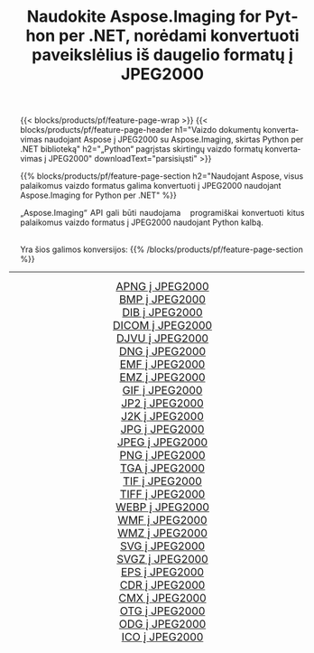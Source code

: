 ﻿---
title: Naudokite Aspose.Imaging for Python per .NET, norėdami konvertuoti paveikslėlius iš daugelio formatų į JPEG2000 
weight: 3920
url: /lt/python-net/conversion/to/jpeg2000/ 
lang: lt
langdirlevel: 2
locales: zh-hans,ja,it,ru,de,es,fr,nl,id,lt,pl,pt,vi,tr,ko,zh-hant,ar,hi,th,sv,cs,uk,he
description: Galite naudoti Aspose.Imaging for Python per .NET biblioteką, norėdami konvertuoti iš įvairių formatų į JPEG2000
---

{{< blocks/products/pf/feature-page-wrap >}}
{{< blocks/products/pf/feature-page-header h1="Vaizdo dokumentų konvertavimas naudojant Aspose į JPEG2000 su Aspose.Imaging, skirtas Python per .NET biblioteką" h2="„Python“ pagrįstas skirtingų vaizdo formatų konvertavimas į JPEG2000" downloadText="parsisiųsti" >}}


{{% blocks/products/pf/feature-page-section  h2="Naudojant Aspose, visus palaikomus vaizdo formatus galima konvertuoti į JPEG2000 naudojant Aspose.Imaging for Python per .NET" %}}
<p align=justify>„Aspose.Imaging“ API gali būti naudojama   programiškai konvertuoti kitus palaikomus vaizdo formatus į JPEG2000 naudojant Python kalbą.</p>
<br/>
Yra šios galimos konversijos:
{{% /blocks/products/pf/feature-page-section %}}
<div class="container-fluid productfamilypage bg-gray">
    <div class="convertypes bg-gray agp-content section">
        <div class="container">
		<hr style="margin-left:-20px;"/>
		<div class="row other-converters" style="gap: 10px;font-size: 19px;text-align:center;">
		    <div class='col-md-2 other-converter remove-lp remove-rp'><a href="/imaging/lt/python-net/conversion/apng-to-jpeg2000/" style="padding:15px;">APNG į JPEG2000</a></div>
<div class='col-md-2 other-converter remove-lp remove-rp'><a href="/imaging/lt/python-net/conversion/bmp-to-jpeg2000/" style="padding:15px;">BMP į JPEG2000</a></div>
<div class='col-md-2 other-converter remove-lp remove-rp'><a href="/imaging/lt/python-net/conversion/dib-to-jpeg2000/" style="padding:15px;">DIB į JPEG2000</a></div>
<div class='col-md-2 other-converter remove-lp remove-rp'><a href="/imaging/lt/python-net/conversion/dicom-to-jpeg2000/" style="padding:15px;">DICOM į JPEG2000</a></div>
<div class='col-md-2 other-converter remove-lp remove-rp'><a href="/imaging/lt/python-net/conversion/djvu-to-jpeg2000/" style="padding:15px;">DJVU į JPEG2000</a></div>
<div class='col-md-2 other-converter remove-lp remove-rp'><a href="/imaging/lt/python-net/conversion/dng-to-jpeg2000/" style="padding:15px;">DNG į JPEG2000</a></div>
<div class='col-md-2 other-converter remove-lp remove-rp'><a href="/imaging/lt/python-net/conversion/emf-to-jpeg2000/" style="padding:15px;">EMF į JPEG2000</a></div>
<div class='col-md-2 other-converter remove-lp remove-rp'><a href="/imaging/lt/python-net/conversion/emz-to-jpeg2000/" style="padding:15px;">EMZ į JPEG2000</a></div>
<div class='col-md-2 other-converter remove-lp remove-rp'><a href="/imaging/lt/python-net/conversion/gif-to-jpeg2000/" style="padding:15px;">GIF į JPEG2000</a></div>
<div class='col-md-2 other-converter remove-lp remove-rp'><a href="/imaging/lt/python-net/conversion/jp2-to-jpeg2000/" style="padding:15px;">JP2 į JPEG2000</a></div>
<div class='col-md-2 other-converter remove-lp remove-rp'><a href="/imaging/lt/python-net/conversion/j2k-to-jpeg2000/" style="padding:15px;">J2K į JPEG2000</a></div>
<div class='col-md-2 other-converter remove-lp remove-rp'><a href="/imaging/lt/python-net/conversion/jpg-to-jpeg2000/" style="padding:15px;">JPG į JPEG2000</a></div>
<div class='col-md-2 other-converter remove-lp remove-rp'><a href="/imaging/lt/python-net/conversion/jpeg-to-jpeg2000/" style="padding:15px;">JPEG į JPEG2000</a></div>
<div class='col-md-2 other-converter remove-lp remove-rp'><a href="/imaging/lt/python-net/conversion/png-to-jpeg2000/" style="padding:15px;">PNG į JPEG2000</a></div>
<div class='col-md-2 other-converter remove-lp remove-rp'><a href="/imaging/lt/python-net/conversion/tga-to-jpeg2000/" style="padding:15px;">TGA į JPEG2000</a></div>
<div class='col-md-2 other-converter remove-lp remove-rp'><a href="/imaging/lt/python-net/conversion/tif-to-jpeg2000/" style="padding:15px;">TIF į JPEG2000</a></div>
<div class='col-md-2 other-converter remove-lp remove-rp'><a href="/imaging/lt/python-net/conversion/tiff-to-jpeg2000/" style="padding:15px;">TIFF į JPEG2000</a></div>
<div class='col-md-2 other-converter remove-lp remove-rp'><a href="/imaging/lt/python-net/conversion/webp-to-jpeg2000/" style="padding:15px;">WEBP į JPEG2000</a></div>
<div class='col-md-2 other-converter remove-lp remove-rp'><a href="/imaging/lt/python-net/conversion/wmf-to-jpeg2000/" style="padding:15px;">WMF į JPEG2000</a></div>
<div class='col-md-2 other-converter remove-lp remove-rp'><a href="/imaging/lt/python-net/conversion/wmz-to-jpeg2000/" style="padding:15px;">WMZ į JPEG2000</a></div>
<div class='col-md-2 other-converter remove-lp remove-rp'><a href="/imaging/lt/python-net/conversion/svg-to-jpeg2000/" style="padding:15px;">SVG į JPEG2000</a></div>
<div class='col-md-2 other-converter remove-lp remove-rp'><a href="/imaging/lt/python-net/conversion/svgz-to-jpeg2000/" style="padding:15px;">SVGZ į JPEG2000</a></div>
<div class='col-md-2 other-converter remove-lp remove-rp'><a href="/imaging/lt/python-net/conversion/eps-to-jpeg2000/" style="padding:15px;">EPS į JPEG2000</a></div>
<div class='col-md-2 other-converter remove-lp remove-rp'><a href="/imaging/lt/python-net/conversion/cdr-to-jpeg2000/" style="padding:15px;">CDR į JPEG2000</a></div>
<div class='col-md-2 other-converter remove-lp remove-rp'><a href="/imaging/lt/python-net/conversion/cmx-to-jpeg2000/" style="padding:15px;">CMX į JPEG2000</a></div>
<div class='col-md-2 other-converter remove-lp remove-rp'><a href="/imaging/lt/python-net/conversion/otg-to-jpeg2000/" style="padding:15px;">OTG į JPEG2000</a></div>
<div class='col-md-2 other-converter remove-lp remove-rp'><a href="/imaging/lt/python-net/conversion/odg-to-jpeg2000/" style="padding:15px;">ODG į JPEG2000</a></div>
<div class='col-md-2 other-converter remove-lp remove-rp'><a href="/imaging/lt/python-net/conversion/ico-to-jpeg2000/" style="padding:15px;">ICO į JPEG2000</a></div>
                </div>
        </div>
    </div>
</div>
<br/>


